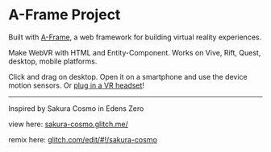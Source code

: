 # A-Frame Project

Built with [A-Frame](https://aframe.io), a web framework for building virtual reality experiences.

Make WebVR with HTML and Entity-Component. Works on Vive, Rift, Quest, desktop, mobile platforms.

Click and drag on desktop. Open it on a smartphone and use the device motion sensors. Or [plug in a VR headset](https://aframe.io/docs/0.8.0/introduction/vr-headsets-and-webvr-browsers.html)!

---

Inspired by Sakura Cosmo in Edens Zero

view here: [sakura-cosmo.glitch.me/](sakura-cosmo.glitch.me/)

remix here: [glitch.com/edit/#!/sakura-cosmo](glitch.com/edit/#!/sakura-cosmo)
